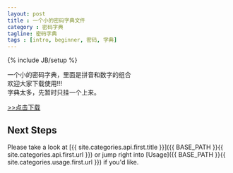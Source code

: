 ```yaml
---
layout: post
title : 一个小的密码字典文件
category : 密码字典
tagline: 密码字典
tags : [intro, beginner, 密码, 字典]
---
```

{% include JB/setup %}

一个小的密码字典，里面是拼音和数字的组合<br />
欢迎大家下载使用!!!<br />
字典太多，先暂时只挂一个上来。<br />

<a href="../../pwDic/pinyinAddNumber.txt">>>点击下载</a>


## Next Steps

Please take a look at [{{ site.categories.api.first.title }}]({{ BASE_PATH }}{{ site.categories.api.first.url }}) 
or jump right into [Usage]({{ BASE_PATH }}{{ site.categories.usage.first.url }}) if you'd like.